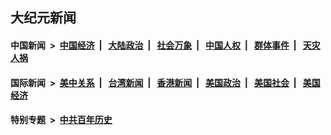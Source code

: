 ## 大纪元新闻

#### 中国新闻 &nbsp;>&nbsp; [中国经济](indexes/ncid283/README.md?08031245) &nbsp;| &nbsp; [大陆政治](indexes/ncid277/README.md?08031245) &nbsp;| &nbsp; [社会万象](indexes/ncid282/README.md?08031245) &nbsp;| &nbsp; [中国人权](indexes/ncid278/README.md?08031245) &nbsp;| &nbsp; [群体事件](indexes/ncid279/README.md?08031245) &nbsp;| &nbsp; [天灾人祸](indexes/ncid280/README.md?08031245)

#### 国际新闻 &nbsp;>&nbsp; [美中关系](indexes/nf1412576/README.md?08031245) &nbsp;| &nbsp; [台湾新闻](indexes/ncid1349361/README.md?08031245) &nbsp;| &nbsp; [香港新闻](indexes/ncid1349362/README.md?08031245) &nbsp;| &nbsp; [美国政治](indexes/ncid1078159/README.md?08031245) &nbsp;| &nbsp; [美国社会](indexes/ncid1078160/README.md?08031245) &nbsp;| &nbsp; [美国经济](indexes/ncid1078158/README.md?08031245)

#### 特别专题 &nbsp;>&nbsp; [中共百年历史](https://github.com/easy2view/epoch-special/blob/master/README.md?08031245)  
